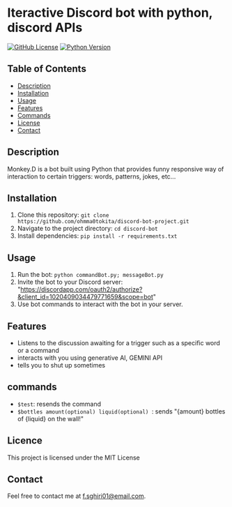 # Iteractive Discord bot with python, discord APIs

[![GitHub License](https://img.shields.io/badge/license-MIT-blue.svg)](LICENSE)
[![Python Version](https://img.shields.io/badge/python-3.7%2B-blue.svg)](https://www.python.org/downloads/)

## Table of Contents
- [Description](#description)
- [Installation](#installation)
- [Usage](#usage)
- [Features](#features)
- [Commands](#commands)
- [License](#license)
- [Contact](#contact)

## Description

Monkey.D is a bot built using Python that provides funny responsive way of interaction to certain triggers: words, patterns, jokes, etc...

## Installation
1. Clone this repository: `git clone https://github.com/ohmma0tokita/discord-bot-project.git`
2. Navigate to the project directory: `cd discord-bot`
3. Install dependencies: `pip install -r requirements.txt`

## Usage
1. Run the bot: `python commandBot.py; messageBot.py`
2. Invite the bot to your Discord server: "https://discordapp.com/oauth2/authorize?&client_id=1020409034479771659&scope=bot"
3. Use bot commands to interact with the bot in your server.

## Features
- Listens to the discussion awaiting for a trigger such as a specific word or a command
- interacts with you using generative AI, GEMINI API
- tells you to shut up sometimes

## commands
- `$test`: resends the command
- `$bottles amount(optional) liquid(optional) `: sends "{amount} bottles of {liquid} on the wall!"

## Licence
This project is licensed under the MIT License

## Contact
Feel free to contact me at f.sghiri01@email.com.
